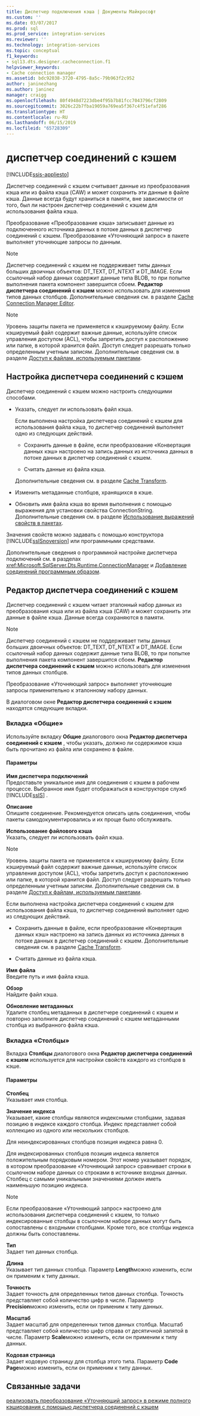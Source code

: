 ```yaml
---
title: Диспетчер подключения кэша | Документы Майкрософт
ms.custom: ''
ms.date: 03/07/2017
ms.prod: sql
ms.prod_service: integration-services
ms.reviewer: ''
ms.technology: integration-services
ms.topic: conceptual
f1_keywords:
- sql13.dts.designer.cacheconnection.f1
helpviewer_keywords:
- Cache connection manager
ms.assetid: bdc92038-3720-4795-8a5c-79b963f2c952
author: janinezhang
ms.author: janinez
manager: craigg
ms.openlocfilehash: 80f4948d7223dbe4f95b7b81fcc7043796cf2809
ms.sourcegitcommit: 3026c22b7fba19059a769ea5f367c4f51efaf286
ms.translationtype: HT
ms.contentlocale: ru-RU
ms.lasthandoff: 06/15/2019
ms.locfileid: "65728309"
---
```

# <a name="cache-connection-manager"></a>диспетчер соединений с кэшем

[!INCLUDE[ssis-appliesto](../../includes/ssis-appliesto-ssvrpluslinux-asdb-asdw-xxx.md)]


  Диспетчер соединений с кэшем считывает данные из преобразования кэша или из файла кэша (CAW) и может сохранить эти данные в файле кэша. Данные всегда будут храниться в памяти, вне зависимости от того, был ли настроен диспетчер соединений с кэшем для использования файла кэша.  
  
 Преобразование «Преобразование кэша» записывает данные из подключенного источника данных в потоке данных в диспетчер соединений с кэшем. Преобразование «Уточняющий запрос» в пакете выполняет уточняющие запросы по данным.  
  
> [!NOTE]  
>  Диспетчер соединений с кэшем не поддерживает типы данных больших двоичных объектов: DT_TEXT, DT_NTEXT и DT_IMAGE. Если ссылочный набор данных содержит данные типа BLOB, то при попытке выполнения пакета компонент завершится сбоем. **Редактор диспетчера соединений с кэшем** можно использовать для изменения типов данных столбцов. Дополнительные сведения см. в разделе [Cache Connection Manager Editor](cache-connection-manager-editor.md).  
  
> [!NOTE]  
>  Уровень защиты пакета не применяется к кэшируемому файлу. Если кэшируемый файл содержит важные данные, используйте список управления доступом (ACL), чтобы запретить доступ к расположению или папке, в которой хранится файл. Доступ следует разрешать только определенным учетным записям. Дополнительные сведения см. в разделе [Доступ к файлам, используемым пакетами](../../integration-services/security/security-overview-integration-services.md#files).  
  
## <a name="configuration-of-the-cache-connection-manager"></a>Настройка диспетчера соединений с кэшем  
 Диспетчер соединений с кэшем можно настроить следующими способами.  
  
-   Указать, следует ли использовать файл кэша.  
  
     Если выполнена настройка диспетчера соединений с кэшем для использования файла кэша, то диспетчер соединений выполняет одно из следующих действий.  
  
    -   Сохранить данные в файле, если преобразование «Конвертация данных кэш» настроено на запись данных из источника данных в потоке данных в диспетчер соединений с кэшем.  
  
    -   Считать данные из файла кэша.  
  
     Дополнительные сведения см. в разделе [Cache Transform](../../integration-services/data-flow/transformations/cache-transform.md).  
  
-   Изменить метаданные столбцов, хранящихся в кэше.  
  
-   Обновить имя файла кэша во время выполнения с помощью выражения для установки свойства ConnectionString. Дополнительные сведения см. в разделе [Использование выражений свойств в пакетах](../../integration-services/expressions/use-property-expressions-in-packages.md).  
  
 Значения свойств можно задавать с помощью конструктора [!INCLUDE[ssISnoversion](../../includes/ssisnoversion-md.md)] или программными средствами.  
  
 Дополнительные сведения о программной настройке диспетчера подключений см. в разделах <xref:Microsoft.SqlServer.Dts.Runtime.ConnectionManager> и [Добавление соединений программным образом](../../integration-services/building-packages-programmatically/adding-connections-programmatically.md).  
  
## <a name="cache-connection-manager-editor"></a>Редактор диспетчера соединений с кэшем
  Диспетчер соединений с кэшем читает эталонный набор данных из преобразования кэша или из файла кэша (CAW) и может сохранить эти данные в файле кэша. Данные всегда сохраняются в памяти.  
  
> [!NOTE]  
>  Диспетчер соединений с кэшем не поддерживает типы данных больших двоичных объектов: DT_TEXT, DT_NTEXT и DT_IMAGE. Если ссылочный набор данных содержит данные типа BLOB, то при попытке выполнения пакета компонент завершится сбоем. **Редактор диспетчера соединений с кэшем** можно использовать для изменения типов данных столбцов.  
  
 Преобразование «Уточняющий запрос» выполняет уточняющие запросы применительно к эталонному набору данных.  
  
 В диалоговом окне **Редактор диспетчера соединений с кэшем** находятся следующие вкладки.  
  
###  <a name="generaltab"></a> Вкладка «Общие»  
 Используйте вкладку **Общие** диалогового окна **Редактор диспетчера соединений с кэшем** , чтобы указать, должно ли содержимое кэша быть прочитано из файла или сохранено в файле.  
  
#### <a name="options"></a>Параметры  
 **Имя диспетчера подключений**  
 Предоставьте уникальное имя для соединения с кэшем в рабочем процессе. Выбранное имя будет отображаться в конструкторе служб [!INCLUDE[ssIS](../../includes/ssis-md.md)] .  
  
 **Описание**  
 Опишите соединение. Рекомендуется описать цель соединения, чтобы пакеты самодокументировались и их проще было обслуживать.  
  
 **Использование файлового кэша**  
 Указать, следует ли использовать файл кэша.  
  
> [!NOTE]  
>  Уровень защиты пакета не применяется к кэшируемому файлу. Если кэшируемый файл содержит важные данные, используйте список управления доступом (ACL), чтобы запретить доступ к расположению или папке, в которой хранится файл. Доступ следует разрешать только определенным учетным записям. Дополнительные сведения см. в разделе [Доступ к файлам, используемым пакетами](../../integration-services/security/security-overview-integration-services.md#files).  
  
 Если выполнена настройка диспетчера соединений с кэшем для использования файла кэша, то диспетчер соединений выполняет одно из следующих действий.  
  
-   Сохранить данные в файле, если преобразование «Конвертация данных кэш» настроено на запись данных из источника данных в потоке данных в диспетчер соединений с кэшем. Дополнительные сведения см. в разделе [Cache Transform](../../integration-services/data-flow/transformations/cache-transform.md).  
  
-   Считать данные из файла кэша.  
  
 **Имя файла**  
 Введите путь и имя файла кэша.  
  
 **Обзор**  
 Найдите файл кэша.  
  
 **Обновление метаданных**  
 Удалите столбец метаданных в диспетчере соединений с кэшем и повторно заполните диспетчер соединений с кэшем метаданными столбца из выбранного файла кэша.  
  
###  <a name="columnstab"></a> Вкладка «Столбцы»  
 Вкладка **Столбцы** диалогового окна **Редактор диспетчера соединений с кэшем** используется для настройки свойств каждого из столбцов в кэше.  
  
#### <a name="options"></a>Параметры  
 **Столбец**  
 Указывает имя столбца.  
  
 **Значение индекса**  
 Указывает, какие столбцы являются индексными столбцами, задавая позицию в индексе каждого столбца. Индекс представляет собой коллекцию из одного или нескольких столбцов.  
  
 Для неиндексированных столбцов позиция индекса равна 0.  
  
 Для индексированных столбцов позиция индекса является положительным порядковым номером. Этот номер указывает порядок, в котором преобразование «Уточняющий запрос» сравнивает строки в ссылочном наборе данных со строками в источнике входных данных. Столбец с самыми уникальными значениями должен иметь наименьшую позицию индекса.  
  
> [!NOTE]  
>  Если преобразование «Уточняющий запрос» настроено для использования диспетчера соединений с кэшем, то только индексированные столбцы в ссылочном наборе данных могут быть сопоставлены с входными столбцами. Кроме того, все столбцы индекса должны быть сопоставлены.  
  
 **Тип**  
 Задает тип данных столбца.  
  
 **Длина**  
 Указывает тип данных столбца. Параметр **Length**можно изменить, если он применим к типу данных.  
  
 **Точность**  
 Задает точность для определенных типов данных столбца. Точность представляет собой количество цифр в числе. Параметр **Precision**можно изменить, если он применим к типу данных.  
  
 **Масштаб**  
 Задает масштаб для определенных типов данных столбца. Масштаб представляет собой количество цифр справа от десятичной запятой в числе. Параметр **Scale**можно изменить, если он применим к типу данных.  
  
 **Кодовая страница**  
 Задает кодовую страницу для столбца этого типа. Параметр **Code Page**можно изменить, если он применим к типу данных.  
  
## <a name="related-tasks"></a>Связанные задачи  
 [реализовать преобразование «Уточняющий запрос» в режиме полного кэширования с помощью диспетчера соединений с кэшем](lookup-transformation-full-cache-mode-cache-connection-manager.md)  
  
  
